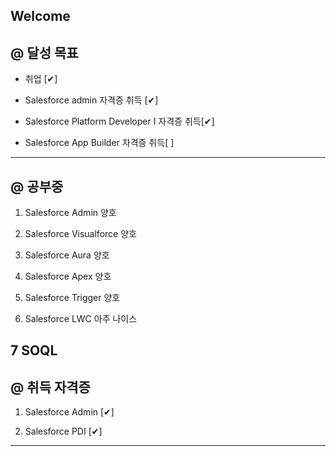## Welcome

@ 달성 목표
----------------
- 취업 [✔]

- Salesforce admin 자격증 취득 [✔]

- Salesforce Platform Developer I 자격증 취득[✔]

- Salesforce App Builder 자격증 취득[  ]

-------------------------------------------------------
@ 공부중
--------

1. Salesforce Admin 양호

2. Salesforce Visualforce 양호

3. Salesforce Aura 양호

4. Salesforce Apex 양호

5. Salesforce Trigger 양호

6. Salesforce LWC 아주 나이스

7 SOQL
-------------------------------------------------------
@ 취득 자격증
---------------------

1. Salesforce Admin [✔]

2. Salesforce PDI [✔]

-------------------------------------------------------
